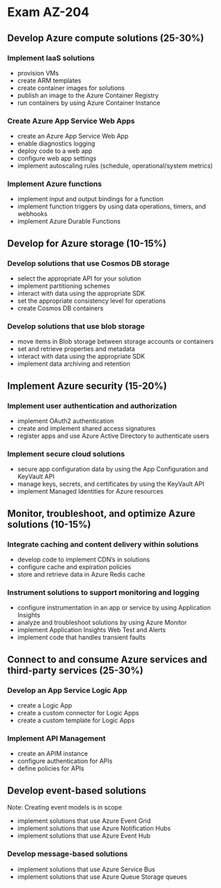 # Exam AZ-204

## Develop Azure compute solutions (25-30%)

### Implement IaaS solutions

- provision VMs
- create ARM templates
- create container images for solutions
- publish an image to the Azure Container Registry
- run containers by using Azure Container Instance

### Create Azure App Service Web Apps

- create an Azure App Service Web App
- enable diagnostics logging
- deploy code to a web app
- configure web app settings
- implement autoscaling rules (schedule, operational/system metrics)

### Implement Azure functions

- implement input and output bindings for a function
- implement function triggers by using data operations, timers, and webhooks
- implement Azure Durable Functions

## Develop for Azure storage (10-15%)

### Develop solutions that use Cosmos DB storage

- select the appropriate API for your solution
- implement partitioning schemes
- interact with data using the appropriate SDK
- set the appropriate consistency level for operations
- create Cosmos DB containers

### Develop solutions that use blob storage

- move items in Blob storage between storage accounts or containers
- set and retrieve properties and metadata
- interact with data using the appropriate SDK
- implement data archiving and retention

## Implement Azure security (15-20%)

### Implement user authentication and authorization

- implement OAuth2 authentication
- create and implement shared access signatures
- register apps and use Azure Active Directory to authenticate users

### Implement secure cloud solutions

- secure app configuration data by using the App Configuration and KeyVault API
- manage keys, secrets, and certificates by using the KeyVault API
- implement Managed Identities for Azure resources

## Monitor, troubleshoot, and optimize Azure solutions (10-15%)

### Integrate caching and content delivery within solutions

- develop code to implement CDN’s in solutions
- configure cache and expiration policies
- store and retrieve data in Azure Redis cache

### Instrument solutions to support monitoring and logging

- configure instrumentation in an app or service by using Application Insights
- analyze and troubleshoot solutions by using Azure Monitor
- implement Application Insights Web Test and Alerts
- implement code that handles transient faults

## Connect to and consume Azure services and third-party services (25-30%)

### Develop an App Service Logic App

- create a Logic App
- create a custom connector for Logic Apps
- create a custom template for Logic Apps

### Implement API Management

- create an APIM instance
- configure authentication for APIs
- define policies for APIs

## Develop event-based solutions

Note: Creating event models is in scope

- implement solutions that use Azure Event Grid
- implement solutions that use Azure Notification Hubs
- implement solutions that use Azure Event Hub

### Develop message-based solutions

- implement solutions that use Azure Service Bus
- implement solutions that use Azure Queue Storage queues
